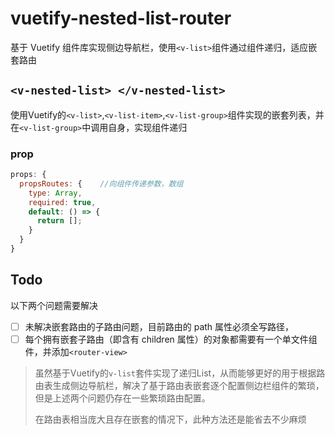 # vuetify-nested-list-router

基于 Vuetify 组件库实现侧边导航栏，使用`<v-list>`组件通过组件递归，适应嵌套路由

## `<v-nested-list> </v-nested-list>`

使用Vuetify的`<v-list>`,`<v-list-item>`,`<v-list-group>`组件实现的嵌套列表，并在`<v-list-group>`中调用自身，实现组件递归

### prop

```javascript
props: {
  propsRoutes: {	//向组件传递参数，数组
    type: Array,
    required: true,
    default: () => {
      return [];
    }
  }
}
```

## Todo

以下两个问题需要解决

- [ ] 未解决嵌套路由的子路由问题，目前路由的 path 属性必须全写路径，
- [ ] 每个拥有嵌套子路由（即含有 children 属性）的对象都需要有一个单文件组件，并添加`<router-view>`

> 虽然基于Vuetify的`v-list`套件实现了递归List，从而能够更好的用于根据路由表生成侧边导航栏，解决了基于路由表嵌套逐个配置侧边栏组件的繁琐，但是上述两个问题仍存在一些繁琐路由配置。
>
> 在路由表相当庞大且存在嵌套的情况下，此种方法还是能省去不少麻烦
